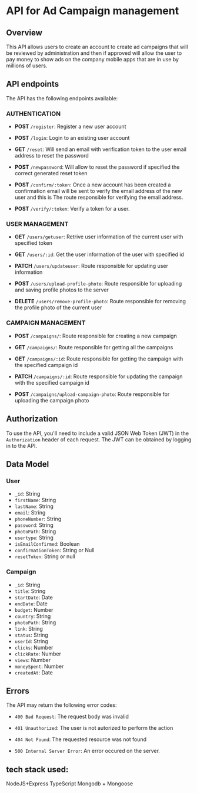 # API for Ad Campaign management

## Overview

This API allows users to create an account to create ad campaigns that will be reviewed by administration and then if approved will allow the user to pay money to show ads on the company mobile apps that are in use by millions of users.

## API endpoints

The API has the following endpoints available:

### AUTHENTICATION

-   **POST** `/register`: Register a new user account

-   **POST** `/login`: Login to an existing user account

-   **GET** `/reset`: Will send an email with verification token to the user email address to reset the password

-   **POST** `/newpassword`: Will allow to reset the password if specified the correct generated reset token

-   **POST** `/confirm/:token`: Once a new account has been created a confirmation email will be sent to verify the email address of the new user and this is The route responsible for verifying the email address.

-   **POST** `/verify/:token`: Verify a token for a user.

### USER MANAGEMENT

-   **GET** `/users/getuser`: Retrive user information of the current user with specified token

-   **GET** `/users/:id`: Get the user information of the user with specified id

-   **PATCH** `/users/updateuser`: Route responsible for updating user information

-   **POST** `/users/upload-profile-photo`: Route responsible for uploading and saving profile photos to the server

-   **DELETE** `/users/remove-profile-photo`: Route responsible for removing the profile photo of the current user

### CAMPAIGN MANAGEMENT

-   **POST** `/campaigns/`: Route responsible for creating a new campaign

-   **GET** `/campaigns/`: Route responsible for getting all the campaigns

-   **GET** `/campaigns/:id`: Route responsible for getting the campaign with the specified campaign id

-   **PATCH** `/campaigns/:id`: Route responsible for updating the campaign with the specified campaign id

-   **POST** `/campaigns/upload-campaign-photo`: Route responsible for uploading the campaign photo

## Authorization

To use the API, you'll need to include a valid JSON Web Token (JWT) in the `Authorization` header of each request. The JWT can be obtained by logging in to the API.

## Data Model

### User

-   `_id`: String
-   `firstName`: String
-   `lastName`: String
-   `email`: String
-   `phoneNumber`: String
-   `password`: String
-   `photoPath`: String
-   `usertype`: String
-   `isEmailConfirmed`: Boolean
-   `confirmationToken`: String or Null
-   `resetToken`: String or null

### Campaign

-   `_id`: String
-   `title`: String
-   `startDate`: Date
-   `endDate`: Date
-   `budget`: Number
-   `country`: String
-   `photoPath`: String
-   `link`: String
-   `status`: String
-   `userId`: String
-   `clicks`: Number
-   `clickRate`: Number
-   `views`: Number
-   `moneySpent`: Number
-   `createdAt`: Date

## Errors

The API may return the following error codes:

-   `400 Bad Request`: The request body was invalid

-   `401 Unauthorized`: The user is not autorized to perform the action

-   `404 Not Found`: The requested resource was not found

-   `500 Internal Server Error`: An error occured on the server.

## tech stack used:

NodeJS+Express
TypeScript
Mongodb + Mongoose

